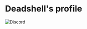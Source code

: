 <h1>Deadshell's profile</h1>

[![Discord](https://img.shields.io/discord/591914197219016707.svg?label=&logo=discord&logoColor=ffffff&color=7389D8&labelColor=50cc1f)](https://discord.gg/byehC9sBRE)
